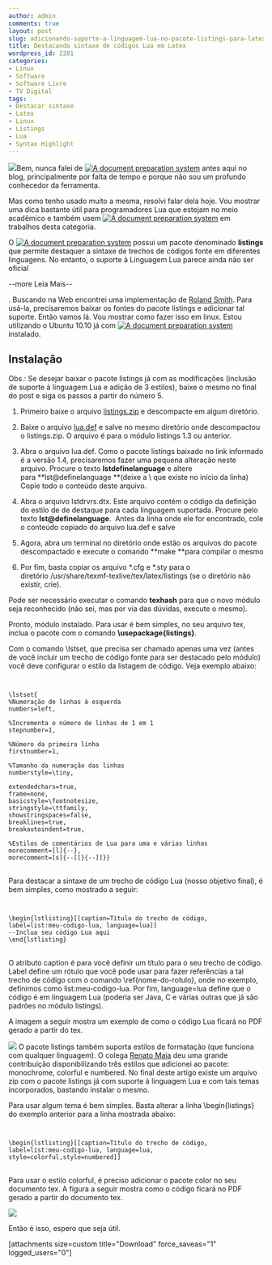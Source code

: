 ```yaml
---
author: admin
comments: true
layout: post
slug: adicionando-suporte-a-linguagem-lua-no-pacote-listings-para-latex
title: Destacando sintaxe de códigos Lua em Latex
wordpress_id: 2281
categories:
- Linux
- Software
- Software Livre
- TV Digital
tags:
- Destacar sintaxe
- Latex
- Linux
- Listings
- Lua
- Syntax Highlight
---
```


[![](http://manoelcampos.com/wp-content/uploads/lua-latex-150x150.png)](http://manoelcampos.com/wp-content/uploads/lua-latex.png)Bem, nunca falei de [![A document preparation system](http://manoelcampos.com/arquivos/latex.png)](http://www.latex-project.org/) antes aqui no blog, principalmente por falta de tempo e porque não sou um profundo conhecedor da ferramenta.

Mas como tenho usado muito a mesma, resolvi falar dela hoje. Vou mostrar uma dica bastante útil para programadores Lua que estejam no meio acadêmico e também usem [![A document preparation system](http://manoelcampos.com/arquivos/latex.png)](http://www.latex-project.org/) em trabalhos desta categoria.

O [![A document preparation system](http://manoelcampos.com/arquivos/latex.png)](http://www.latex-project.org/) possui um pacote denominado **listings** que permite destaquer a sintaxe de trechos de códigos fonte em diferentes linguagens. No entanto, o suporte à Linguagem Lua parece ainda não ser oficial


--more Leia Mais--


. Buscando na Web encontrei uma implementação de [Roland Smith](http://www.xs4all.nl/~rsmith/). Para usá-la, precisaremos baixar os fontes do pacote listings e adicionar tal suporte. Então vamos lá. Vou mostrar como fazer isso em linux. Estou utilizando o Ubuntu 10.10 já com [![A document preparation system](http://manoelcampos.com/arquivos/latex.png)](http://www.latex-project.org/) instalado.


## Instalação


Obs.: Se desejar baixar o pacote listings já com as modificações (inclusão de suporte à linguagem Lua e adição de 3 estilos), baixe o mesmo no final do post e siga os passos a partir do número 5.



	
  1. Primeiro baixe o arquivo [listings.zip](http://www.ctan.org/tex-archive/macros/latex/contrib/listings/) e descompacte em algum diretório.

	
  2. Baixe o arquivo [lua.def](http://www.xs4all.nl/~rsmith/software/lua.def) e salve no mesmo diretório onde descompactou o listings.zip. O arquivo é para o módulo listings 1.3 ou anterior.

	
  3. Abra o arquivo lua.def. Como o pacote listings baixado no link informado é a versão 1.4, precisaremos fazer uma pequena alteração neste arquivo. Procure o texto **lstdefinelanguage** e altere para **lst@definelanguage **(deixe a \ que existe no início da linha)
Copie todo o conteúdo deste arquivo.

	
  4. Abra o arquivo lstdrvrs.dtx. Este arquivo contém o código da definição do estilo de de destaque para cada linguagem suportada. Procure pelo texto **lst@definelanguage**.  Antes da linha onde ele for encontrado, cole o conteúdo copiado do arquivo lua.def e salve

	
  5. Agora, abra um terminal no diretório onde estão os arquivos do pacote descompactado e execute o comando **make **para compilar o mesmo

	
  6. Por fim, basta copiar os arquivo *.cfg e *.sty para o diretório /usr/share/texmf-texlive/tex/latex/listings (se o diretório não existir, crie).


Pode ser necessário executar o comando **texhash** para que o novo módulo seja reconhecido (não sei, mas por via das dúvidas, execute o mesmo).

Pronto, módulo instalado. Para usar é bem simples, no seu arquivo tex, inclua o pacote com o comando **\usepackage{listings}**.

Com o comando \lstset, que precisa ser chamado apenas uma vez (antes de você incluir um trecho de código fonte para ser destacado pelo módulo) você deve configurar o estilo da listagem de código. Veja exemplo abaixo:

<pre>
<code class="tex">

\lstset{
%Numeração de linhas à esquerda
numbers=left,

%Incrementa o número de linhas de 1 em 1
stepnumber=1,

%Número da primeira linha
firstnumber=1,

%Tamanho da numeração das linhas
numberstyle=\tiny,

extendedchars=true,
frame=none,
basicstyle=\footnotesize,
stringstyle=\ttfamily,
showstringspaces=false,
breaklines=true,
breakautoindent=true,

%Estilos de comentários de Lua para uma e várias linhas
morecomment=[l]{--},
morecomment=[s]{--[[}{--]]}}
</code>
</pre>


Para destacar a sintaxe de um trecho de código Lua (nosso objetivo final), é bem simples, como mostrado a seguir:

<pre>
<code class="tex">

\begin{lstlisting}[[caption=Título do trecho de código, label=list:meu-codigo-lua, language=lua]]
--Inclua seu código Lua aqui
\end{lstlisting}
</code>
</pre>


O atributo caption é para você definir um título para o seu trecho de código. Label define um rótulo que você pode usar para fazer referências a tal trecho de código com o comando \ref{nome-do-rotulo}, onde no exemplo, definimos como list:meu-codigo-lua.
Por fim, language=lua define que o código é em linguagem Lua (poderia ser Java, C e várias outras que já são padrões no módulo listings).

A imagem a seguir mostra um exemplo de como o código Lua ficará no PDF gerado a partir do tex.

[![](http://manoelcampos.com/wp-content/uploads/exemplo-codigo-lua-tex.png)](http://manoelcampos.com/wp-content/uploads/exemplo-codigo-lua-tex.png)
O pacote listings também suporta estilos de formatação (que funciona com qualquer linguagem). O colega [Renato Maia](http://www.inf.puc-rio.br/~maia/) deu uma grande contribuição disponibilizando três estilos que adicionei ao pacote: monochrome, colorful e numbered. No final deste artigo existe um arquivo zip com o pacote listings já com suporte à linguagem Lua e com tais temas incorporados, bastando instalar o mesmo.

Para usar algum tema é bem simples. Basta alterar a linha \begin{listings} do exemplo anterior para a linha mostrada abaixo:

<pre>
<code class="tex">

\begin{lstlisting}[[caption=Título do trecho de código, label=list:meu-codigo-lua, language=lua, style=colorful,style=numbered]]
</code>
</pre>


Para usar o estilo colorful, é preciso adicionar o pacote color no seu documento tex. A figura a seguir mostra como o código ficará no PDF gerado a partir do documento tex.

[![](http://manoelcampos.com/wp-content/uploads/exemplo-codigo-lua-tex2.png)](http://manoelcampos.com/wp-content/uploads/exemplo-codigo-lua-tex2.png)

Então é isso, espero que seja útil.

[attachments size=custom title="Download" force_saveas="1" logged_users="0"]
